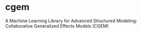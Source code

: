 # cgem
A Machine Learning Library for Advanced Structured Modeling: Collaborative Generalized Effects Models (CGEM)
